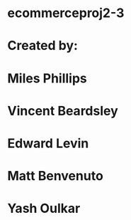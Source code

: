 # ecommerceproj2-3
# Created by:
# Miles Phillips
# Vincent Beardsley
# Edward Levin
# Matt Benvenuto
# Yash Oulkar
